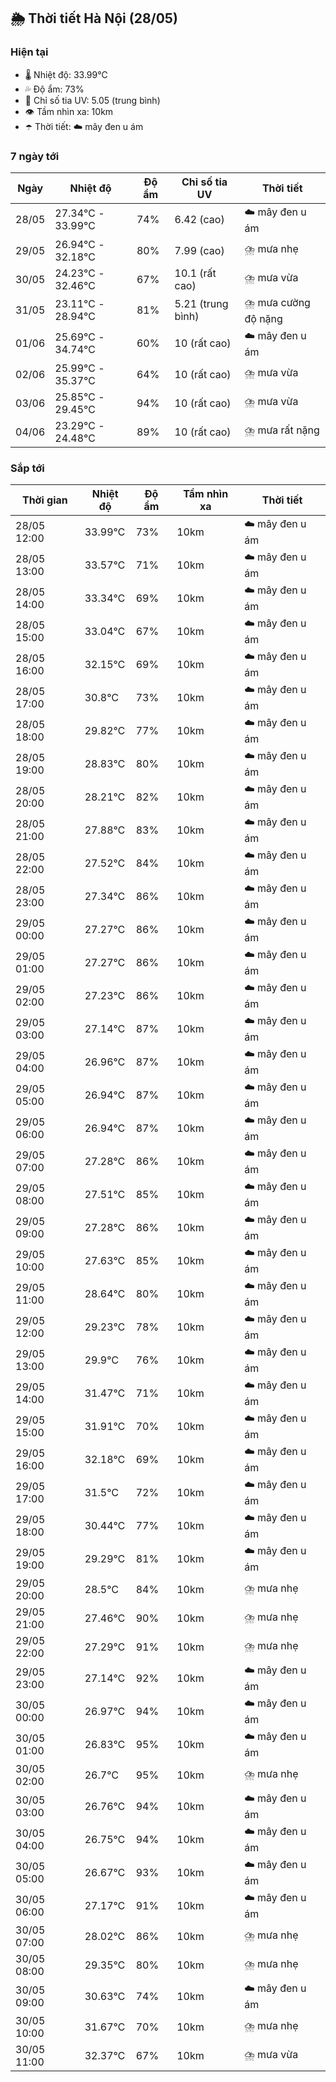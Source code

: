 ## 🌦️ Thời tiết Hà Nội (28/05)

### Hiện tại

- 🌡️ Nhiệt độ: 33.99℃
- 💦 Độ ẩm: 73%
- 🌟 Chỉ số tia UV: 5.05 (trung bình)
- 👁️ Tầm nhìn xa: 10km
- ☂️ Thời tiết: ☁️ mây đen u ám

### 7 ngày tới

| Ngày | Nhiệt độ | Độ ẩm | Chỉ số tia UV | Thời tiết |
| --- | --- | --- | --- | --- |
| 28/05 | 27.34℃ - 33.99℃ | 74% | 6.42 (cao) | ☁️ mây đen u ám |
| 29/05 | 26.94℃ - 32.18℃ | 80% | 7.99 (cao) | ⛈️ mưa nhẹ |
| 30/05 | 24.23℃ - 32.46℃ | 67% | 10.1 (rất cao) | ⛈️ mưa vừa |
| 31/05 | 23.11℃ - 28.94℃ | 81% | 5.21 (trung bình) | ⛈️ mưa cường độ nặng |
| 01/06 | 25.69℃ - 34.74℃ | 60% | 10 (rất cao) | ☁️ mây đen u ám |
| 02/06 | 25.99℃ - 35.37℃ | 64% | 10 (rất cao) | ⛈️ mưa vừa |
| 03/06 | 25.85℃ - 29.45℃ | 94% | 10 (rất cao) | ⛈️ mưa vừa |
| 04/06 | 23.29℃ - 24.48℃ | 89% | 10 (rất cao) | ⛈️ mưa rất nặng |

### Sắp tới

| Thời gian | Nhiệt độ | Độ ẩm | Tầm nhìn xa | Thời tiết |
| --- | --- | --- | --- | --- |
| 28/05 12:00 | 33.99℃ | 73% | 10km | ☁️ mây đen u ám |
| 28/05 13:00 | 33.57℃ | 71% | 10km | ☁️ mây đen u ám |
| 28/05 14:00 | 33.34℃ | 69% | 10km | ☁️ mây đen u ám |
| 28/05 15:00 | 33.04℃ | 67% | 10km | ☁️ mây đen u ám |
| 28/05 16:00 | 32.15℃ | 69% | 10km | ☁️ mây đen u ám |
| 28/05 17:00 | 30.8℃ | 73% | 10km | ☁️ mây đen u ám |
| 28/05 18:00 | 29.82℃ | 77% | 10km | ☁️ mây đen u ám |
| 28/05 19:00 | 28.83℃ | 80% | 10km | ☁️ mây đen u ám |
| 28/05 20:00 | 28.21℃ | 82% | 10km | ☁️ mây đen u ám |
| 28/05 21:00 | 27.88℃ | 83% | 10km | ☁️ mây đen u ám |
| 28/05 22:00 | 27.52℃ | 84% | 10km | ☁️ mây đen u ám |
| 28/05 23:00 | 27.34℃ | 86% | 10km | ☁️ mây đen u ám |
| 29/05 00:00 | 27.27℃ | 86% | 10km | ☁️ mây đen u ám |
| 29/05 01:00 | 27.27℃ | 86% | 10km | ☁️ mây đen u ám |
| 29/05 02:00 | 27.23℃ | 86% | 10km | ☁️ mây đen u ám |
| 29/05 03:00 | 27.14℃ | 87% | 10km | ☁️ mây đen u ám |
| 29/05 04:00 | 26.96℃ | 87% | 10km | ☁️ mây đen u ám |
| 29/05 05:00 | 26.94℃ | 87% | 10km | ☁️ mây đen u ám |
| 29/05 06:00 | 26.94℃ | 87% | 10km | ☁️ mây đen u ám |
| 29/05 07:00 | 27.28℃ | 86% | 10km | ☁️ mây đen u ám |
| 29/05 08:00 | 27.51℃ | 85% | 10km | ☁️ mây đen u ám |
| 29/05 09:00 | 27.28℃ | 86% | 10km | ☁️ mây đen u ám |
| 29/05 10:00 | 27.63℃ | 85% | 10km | ☁️ mây đen u ám |
| 29/05 11:00 | 28.64℃ | 80% | 10km | ☁️ mây đen u ám |
| 29/05 12:00 | 29.23℃ | 78% | 10km | ☁️ mây đen u ám |
| 29/05 13:00 | 29.9℃ | 76% | 10km | ☁️ mây đen u ám |
| 29/05 14:00 | 31.47℃ | 71% | 10km | ☁️ mây đen u ám |
| 29/05 15:00 | 31.91℃ | 70% | 10km | ☁️ mây đen u ám |
| 29/05 16:00 | 32.18℃ | 69% | 10km | ☁️ mây đen u ám |
| 29/05 17:00 | 31.5℃ | 72% | 10km | ☁️ mây đen u ám |
| 29/05 18:00 | 30.44℃ | 77% | 10km | ☁️ mây đen u ám |
| 29/05 19:00 | 29.29℃ | 81% | 10km | ☁️ mây đen u ám |
| 29/05 20:00 | 28.5℃ | 84% | 10km | ⛈️ mưa nhẹ |
| 29/05 21:00 | 27.46℃ | 90% | 10km | ⛈️ mưa nhẹ |
| 29/05 22:00 | 27.29℃ | 91% | 10km | ⛈️ mưa nhẹ |
| 29/05 23:00 | 27.14℃ | 92% | 10km | ☁️ mây đen u ám |
| 30/05 00:00 | 26.97℃ | 94% | 10km | ☁️ mây đen u ám |
| 30/05 01:00 | 26.83℃ | 95% | 10km | ☁️ mây đen u ám |
| 30/05 02:00 | 26.7℃ | 95% | 10km | ⛈️ mưa nhẹ |
| 30/05 03:00 | 26.76℃ | 94% | 10km | ☁️ mây đen u ám |
| 30/05 04:00 | 26.75℃ | 94% | 10km | ☁️ mây đen u ám |
| 30/05 05:00 | 26.67℃ | 93% | 10km | ☁️ mây đen u ám |
| 30/05 06:00 | 27.17℃ | 91% | 10km | ☁️ mây đen u ám |
| 30/05 07:00 | 28.02℃ | 86% | 10km | ⛈️ mưa nhẹ |
| 30/05 08:00 | 29.35℃ | 80% | 10km | ⛈️ mưa nhẹ |
| 30/05 09:00 | 30.63℃ | 74% | 10km | ☁️ mây đen u ám |
| 30/05 10:00 | 31.67℃ | 70% | 10km | ⛈️ mưa nhẹ |
| 30/05 11:00 | 32.37℃ | 67% | 10km | ⛈️ mưa vừa |
